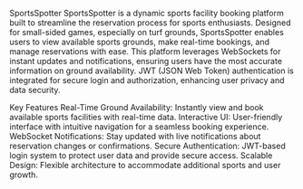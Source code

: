 SportsSpotter
SportsSpotter is a dynamic sports facility booking platform built to streamline the reservation process for sports enthusiasts. Designed for small-sided games, especially on turf grounds, SportsSpotter enables users to view available sports grounds, make real-time bookings, and manage reservations with ease. This platform leverages WebSockets for instant updates and notifications, ensuring users have the most accurate information on ground availability. JWT (JSON Web Token) authentication is integrated for secure login and authorization, enhancing user privacy and data security.

Key Features
Real-Time Ground Availability: Instantly view and book available sports facilities with real-time data.
Interactive UI: User-friendly interface with intuitive navigation for a seamless booking experience.
WebSocket Notifications: Stay updated with live notifications about reservation changes or confirmations.
Secure Authentication: JWT-based login system to protect user data and provide secure access.
Scalable Design: Flexible architecture to accommodate additional sports and user growth.
